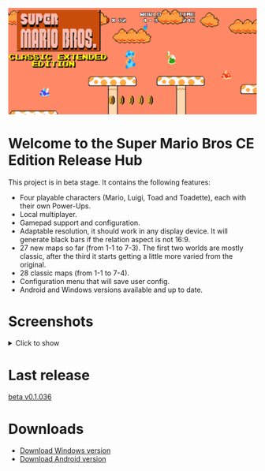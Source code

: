 ![alt text](ReadmeImage.png)

# Welcome to the Super Mario Bros CE Edition Release Hub

This project is in beta stage. It contains the following features:

- Four playable characters (Mario, Luigi, Toad and Toadette), each with their own Power-Ups.
- Local multiplayer.
- Gamepad support and configuration.
- Adaptable resolution, it should work in any display device. It will generate black bars if the relation aspect is not 16:9.
- 27 new maps so far (from 1-1 to 7-3). The first two worlds are mostly classic, after the third it starts getting a little more varied from the original.
- 28 classic maps (from 1-1 to 7-4).
- Configuration menu that will save user config.
- Android and Windows versions available and up to date.

# Screenshots

<details>
  <summary>
    Click to show
  </summary>
  <img src="Screenshots/Screen1.png" >
  <img src="Screenshots/Screen2.png" >  
  <img src="Screenshots/Screen3.png" >  
  <img src="Screenshots/Screen4.png" >
  <img src="Screenshots/Screen5.png" >
  <img src="Screenshots/Screen6.png" >
  <img src="Screenshots/Screen7.png" >
</details>
  
# Last release

[beta v0.1.036](https://github.com/DlukKnight/Super-Mario-Bros-CE-Edition---Public-Releases/releases/tag/v0.1.036-beta)

# Downloads

- [Download Windows version](https://github.com/DlukKnight/Super-Mario-Bros-CE-Edition---Public-Releases/releases/download/v0.1.036-beta/Super.Mario.Bros.CE.Edition.Beta.-.Windows.zip)
- [Download Android version](https://github.com/DlukKnight/Super-Mario-Bros-CE-Edition---Public-Releases/releases/download/v0.1.036-beta/Super_Mario_Bros_CE_Edition.Main.apk)
